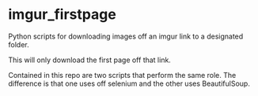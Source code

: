# imgur_firstpage

Python scripts for downloading images off an imgur link to a designated folder.


This will only download the first page off that link.


Contained in this repo are two scripts that perform the same role. The difference is that one uses off selenium and the other uses BeautifulSoup.
